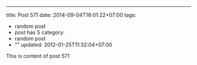 ---
title: Post 571
date: 2014-09-04T18:01:22+07:00
tags:
  - random post
  - post has 5
category:
  - random post
  - ""
updated: 2012-01-25T11:32:04+07:00

This is content of post 571